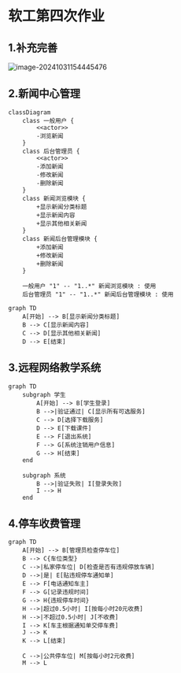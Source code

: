 # 软工第四次作业

## 1.补充完善

![image-20241031154445476](C:\Users\谭博铭\AppData\Roaming\Typora\typora-user-images\image-20241031154445476.png)

## 2.新闻中心管理

~~~mermaid
classDiagram
    class 一般用户 {
        <<actor>>
        -浏览新闻
    }
    class 后台管理员 {
        <<actor>>
        -添加新闻
        -修改新闻
        -删除新闻
    }
    class 新闻浏览模块 {
        +显示新闻分类标题
        +显示新闻内容
        +显示其他相关新闻
    }
    class 新闻后台管理模块 {
        +添加新闻
        +修改新闻
        +删除新闻
    }
    
    一般用户 "1" -- "1..*" 新闻浏览模块 : 使用
    后台管理员 "1" -- "1..*" 新闻后台管理模块 : 使用

~~~

~~~mermaid
graph TD
    A[开始] --> B[显示新闻分类标题]
    B --> C[显示新闻内容]
    C --> D[显示其他相关新闻]
    D --> E[结束]

~~~



## 3.远程网络教学系统

~~~mermaid
graph TD
    subgraph 学生
        A[开始] --> B[学生登录]
        B -->|验证通过| C[显示所有可选服务]
        C --> D[选择下载服务]
        D --> E[下载课件]
        E --> F[退出系统]
        F --> G[系统注销用户信息]
        G --> H[结束]
    end

    subgraph 系统
        B -->|验证失败| I[登录失败]
        I --> H
    end

~~~



## 4.停车收费管理

~~~mermaid
graph TD
    A[开始] --> B[管理员检查停车位]
    B --> C{车位类型}
    C -->|私家停车位| D[检查是否有违规停放车辆]
    D -->|是| E[贴违规停车通知单]
    E --> F[电话通知车主]
    F --> G[记录违规时间]
    G --> H{违规停车时间}
    H -->|超过0.5小时| I[按每小时20元收费]
    H -->|不超过0.5小时| J[不收费]
    I --> K[车主根据通知单交停车费]
    J --> K
    K --> L[结束]
    
    C -->|公共停车位| M[按每小时2元收费]
    M --> L

~~~

